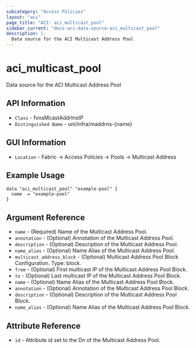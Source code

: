 ```yaml
---
subcategory: "Access Policies"
layout: "aci"
page_title: "ACI: aci_multicast_pool"
sidebar_current: "docs-aci-data-source-aci_multicast_pool"
description: |-
  Data source for the ACI Multicast Address Pool
---
```


# aci_multicast_pool #

Data source for the ACI Multicast Address Pool

## API Information ##

* `Class` - fvnsMcastAddrInstP
* `Distinguished Name` - uni/infra/maddrns-{name}

## GUI Information ##

* `Location` - Fabric -> Access Policies -> Pools -> Multicast Address

## Example Usage ##

```hcl
data "aci_multicast_pool" "example-pool" {
  name  = "example-pool"
}
```

## Argument Reference ##

* `name` - (Required) Name of the Multicast Address Pool.
* `annotation` - (Optional) Annotation of the Multicast Address Pool.
* `description` - (Optional) Description of the Multicast Address Pool.
* `name_alias` - (Optional) Name Alias of the Multicast Address Pool.
* `multicast_address_block` - (Optional) Multicast Address Pool Block Configuration. Type: block.
 * `from` - (Optional) First multicast IP of the Multicast Address Pool Block.
 * `to` - (Optional) Last multicast IP of the Multicast Address Pool Block.
 * `name` - (Optional) Name Alias of the Multicast Address Pool Block. 
 * `annotation` - (Optional) Annotation of the Multicast Address Pool Block.
 * `description` - (Optional) Description of the Multicast Address Pool Block.
 * `name_alias` - (Optional) Name Alias of the Multicast Address Pool Block.

## Attribute Reference ##

* `id` - Attribute id set to the Dn of the Multicast Address Pool.
